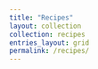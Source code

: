 ```yaml
---
title: "Recipes"
layout: collection
collection: recipes
entries_layout: grid
permalink: /recipes/
---
```

